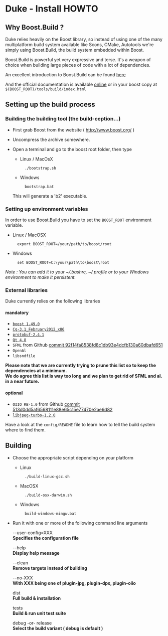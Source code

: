 Duke - Install HOWTO
====================

Why Boost.Build ?
-----------------

Duke relies heavily on the Boost library, so instead of using one of
the many multiplatform build system available like Scons, CMake, Autotools
we're simply using Boost.Build, the build system embedded within Boost.

Boost.Build is powerful yet very expressive and terse. It's a weapon of
choice when building large pieces of code with a lot of dependencies.

An excellent introduction to Boost.Build can be found [here](http://www.highscore.de/cpp/boostbuild/)

And the official documentation is available [online](http://www.boost.org/boost-build2/doc/html/) 
or in your boost copy at `$(BOOST_ROOT)/tools/build/index.html` 


Setting up the build process
----------------------------

### Building the building tool (the build-ception...)  

* First grab Boost from the website ( http://www.boost.org/ )
* Uncompress the archive somewhere.
* Open a terminal and go to the boost root folder, then type 
    
    - Linux / MacOsX
    
            ./bootstrap.sh
    
    - Windows
    
            bootstrap.bat

    This will generate a 'b2' executable.



### Setting up environment variables  

In order to use Boost.Build you have to set the `BOOST_ROOT` environment variable.

- Linux / MacOSX

        export BOOST_ROOT=/your/path/to/boost/root


- Windows

        set BOOST_ROOT=C:\your\path\to\boost\root
    
*Note : You can add it to your ~/.bashrc, ~/.profile
or to your Windows environment to make it persistent.*



### External libraries  

Duke currently relies on the following libraries

#### mandatory  

* [`boost 1.49.0`](http://www.boost.org/users/history/version_1_49_0.html)
* [`Cg-3.1_February2012_x86`](http://http.developer.nvidia.com/Cg/cg_3_1_0010.html)
* [`protobuf-2.4.1`](http://code.google.com/p/protobuf/downloads/list)
* [`Qt 4.8`](http://qt-project.org/downloads)
* `SFML` from Github [commit 92f14fa8538fd8c1db93e4dcfb130a60dbafd651](https://github.com/LaurentGomila/SFML/commit/92f14fa8538fd8c1db93e4dcfb130a60dbafd651) 
 * `OpenAl`
 * `libsndfile`

**Please note that we are currently trying to prune this list so to keep the dependencies at a minimum.**  
**We do agree this list is way too long and we plan to get rid of SFML and al. in a near future.**

#### optional

* `OIIO RB-1.0` from Github [commit 513d0dd5af6568111e88e65c15e77470e2ae6d82](https://github.com/OpenImageIO/oiio/commit/513d0dd5af6568111e88e65c15e77470e2ae6d82)
* [`libjpeg-turbo-1.2.0`](http://sourceforge.net/projects/libjpeg-turbo/files/1.2.0/)

Have a look at the `config/README` file to learn how to tell the build system where to find them.
     


Building
--------

* Choose the appropriate script depending on your platform  

    - Linux

            ./build-linux-gcc.sh

    - MacOSX

            ./build-osx-darwin.sh

    - Windows

            build-windows-mingw.bat


* Run it with one or more of the following command line arguments  

    --user-config=XXX  
        __Specifies the configuration file__  
        
    --help  
        __Display help message__  
        
    --clean  
        __Remove targets instead of building__  

    --no-XXX  
       __With XXX being one of plugin-jpg, plugin-dpx, plugin-oiio__
 
    dist  
        __Full build & installation__  
        
    tests  
        __Build & run unit test suite__  
        
    debug -or- release  
        __Select the build variant ( debug is default )__  